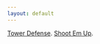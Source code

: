 ```yaml
---
layout: default
---
```


[Tower Defense](https://fromagery.github.io/TowerDefense2/).
[Shoot Em Up](https://fromagery.github.io/ShootEmUp/).
